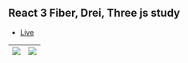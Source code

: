 ## React 3 Fiber, Drei, Three js study

- [Live](https://car-show.yasin-uysal.com/)

| ![](/screenshots/CarShow.jpg) | ![](/screenshots/CarShow-1.jpg) |
| ----------------------------- | ------------------------------- |
